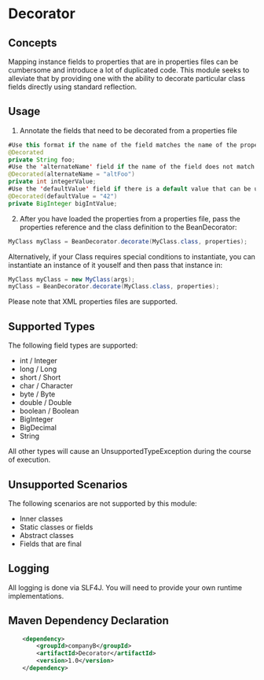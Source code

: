 # Decorator

## Concepts
Mapping instance fields to properties that are in properties files can be cumbersome and introduce a lot of duplicated code.
This module seeks to alleviate that by providing one with the ability to decorate particular class fields directly using standard reflection. 

## Usage
1.  Annotate the fields that need to be decorated from a properties file
```java
#Use this format if the name of the field matches the name of the property in the properties file
@Decorated
private String foo;
#Use the 'alternateName' field if the name of the field does not match the property in the properties file
@Decorated(alternateName = "altFoo")
private int integerValue;
#Use the 'defaultValue' field if there is a default value that can be used in the case of when no value can be found.
@Decorated(defaultValue = "42")
private BigInteger bigIntValue;
```
2.  After you have loaded the properties from a properties file, pass the properties reference and the class definition to the BeanDecorator:
``` java
MyClass myClass = BeanDecorator.decorate(MyClass.class, properties);
```
Alternatively, if your Class requires special conditions to instantiate, you can instantiate an instance of it youself and then pass that instance in:
```java
MyClass myClass = new MyClass(args);
myClass = BeanDecorator.decorate(MyClass.class, properties);
```
Please note that XML properties files are supported.

## Supported Types
The following field types are supported:
*   int / Integer
*   long / Long
*   short / Short
*   char / Character
*   byte / Byte
*   double / Double
*   boolean / Boolean
*   BigInteger
*   BigDecimal
*   String

All other types will cause an UnsupportedTypeException during the course of execution.

## Unsupported Scenarios
The following scenarios are not supported by this module:
*   Inner classes
*   Static classes or fields
*   Abstract classes
*   Fields that are final

## Logging
All logging is done via SLF4J. You will need to provide your own runtime implementations.

## Maven Dependency Declaration
```xml
    <dependency>
        <groupId>companyB</groupId>
        <artifactId>Decorator</artifactId>
        <version>1.0</version>
    </dependency>
```
